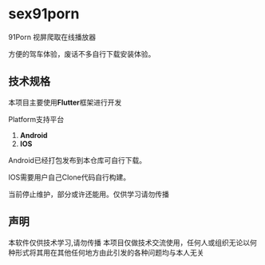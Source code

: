 <!--
 * @Description: 
 * @Author: chenzedeng
 * @Date: 2021-10-02 22:36:38
 * @LastEditTime: 2021-10-03 13:38:58
-->
# sex91porn
91Porn 视屏爬取在线播放器

方便的驾车体验，废话不多自行下载安装体验。



## 技术规格

本项目主要使用**Flutter**框架进行开发

Platform支持平台

1. **Android**
2. **IOS**

Android已经打包发布到本仓库可自行下载。

IOS需要用户自己Clone代码自行构建。

当前停止维护，部分或许还能用。仅供学习请勿传播

## 声明

本软件仅供技术学习,请勿传播
本项目仅做技术交流使用，任何人或组织无论以何种形式将其用在其他任何地方由此引发的各种问题均与本人无关
